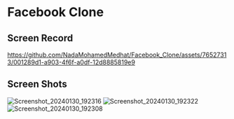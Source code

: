 #  Facebook Clone

## Screen Record
https://github.com/NadaMohamedMedhat/Facebook_Clone/assets/76527313/001289d1-a903-4f6f-a0df-12d8885819e9

## Screen Shots
![Screenshot_20240130_192316](https://github.com/NadaMohamedMedhat/Facebook_Clone/assets/76527313/4ccd4034-9975-41bd-8d7e-1c574ca60786)
![Screenshot_20240130_192322](https://github.com/NadaMohamedMedhat/Facebook_Clone/assets/76527313/2b6e534d-a63f-4344-a24c-a6f126ea23f4)
![Screenshot_20240130_192308](https://github.com/NadaMohamedMedhat/Facebook_Clone/assets/76527313/08a4bd7d-0237-4d2f-8e15-4b4b5f241e49)




